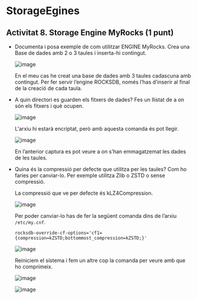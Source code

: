 # StorageEgines

## Activitat 8. Storage Engine MyRocks (1 punt)

* Documenta i posa exemple de com utilitzar ENGINE MyRocks. Crea una Base de dades amb 2 o 3 taules i inserta-hi contingut.

  ![image](https://user-images.githubusercontent.com/80846119/161984557-3cf92c95-c67f-4fed-ae57-57ff13fba2a1.png)
  
  En el meu cas he creat una base de dades amb 3 taules cadascuna amb contingut. Per fer servir l’engine ROCKSDB, només l’has d’inserir al final de la creació de cada taula.
  
* A quin directori es guarden els fitxers de dades? Fes un llistat de a on són els fitxers i què ocupen.

  ![image](https://user-images.githubusercontent.com/80846119/161984695-e4586aca-9976-447e-9a56-05ba62d3d4ee.png)

  L'arxiu hi estarà encriptat, però amb aquesta comanda és pot llegir.
  
  ![image](https://user-images.githubusercontent.com/80846119/161984777-8012768a-cf16-4a2c-8ed3-1d48e2579a38.png)

  En l’anterior captura es pot veure a on s’han emmagatzemat les dades de les taules.
  
* Quina és la compressió per defecte que utilitza per les taules? Com ho faries per canviar-lo. Per exemple utilitza Zlib o ZSTD o sense compressió.

  La compressió que ve per defecte és kLZ4Compression.
  
  ![image](https://user-images.githubusercontent.com/80846119/161985025-0e0a4417-9e76-4d61-a3cc-2e1116780834.png)

  Per poder canviar-lo has de fer la següent comanda dins de l’arxiu `/etc/my.cnf`.
  
  `rocksdb-override-cf-options='cf1={compression=kZSTD;bottommost_compression=kZSTD;}'`
  
  ![image](https://user-images.githubusercontent.com/80846119/161985145-703de284-3974-4d44-ad4e-1b1c185ece19.png)

  Reiniciem el sistema i fem un altre cop la comanda per veure amb que ho comprimeix.
  
  ![image](https://user-images.githubusercontent.com/80846119/161991881-b1004906-bb74-4882-b4ef-b1f74eb90fd4.png)

  ![image](https://user-images.githubusercontent.com/80846119/161991895-7e4eba10-ec7a-48c8-bf64-a7fa2e13728e.png)


